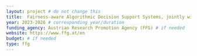```yaml
---
layout: project # do not change this
title: 	Fairness-aware Algorithmic Decision Support Systems, jointly with Know-Center GmbH (COMET)	# title of the project
year: 2023-2026	# corresponding year/duration
funding_agency: Austrian Research Promotion Agency (FFG) # if needed
website: https://www.ffg.at/en
budget: # if needed
type: ffg 
---
```

